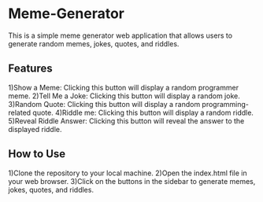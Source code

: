 # Meme-Generator
This is a simple meme generator web application that allows users to generate random memes, jokes, quotes, and riddles.

## Features
1)Show a Meme: Clicking this button will display a random programmer meme.
2)Tell Me a Joke: Clicking this button will display a random joke.
3)Random Quote: Clicking this button will display a random programming-related quote.
4)Riddle me: Clicking this button will display a random riddle.
5)Reveal Riddle Answer: Clicking this button will reveal the answer to the displayed riddle.

## How to Use
1)Clone the repository to your local machine.
2)Open the index.html file in your web browser.
3)Click on the buttons in the sidebar to generate memes, jokes, quotes, and riddles.

